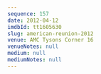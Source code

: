 ```yaml
---
sequence: 157
date: 2012-04-12
imdbId: tt1605630
slug: american-reunion-2012
venue: AMC Tysons Corner 16
venueNotes: null
medium: null
mediumNotes: null
---
```

